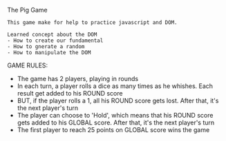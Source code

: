 The Pig Game 

    This game make for help to practice javascript and DOM.
    
    Learned concept about the DOM
    - How to create our fundamental
    - How to gnerate a random
    - How to manipulate the DOM


GAME RULES:

- The game has 2 players, playing in rounds
- In each turn, a player rolls a dice as many times as he whishes. Each result get added to his ROUND score
- BUT, if the player rolls a 1, all his ROUND score gets lost. After that, it's the next player's turn
- The player can choose to 'Hold', which means that his ROUND score gets added to his GLOBAL score. After that, it's the next player's turn
- The first player to reach 25 points on GLOBAL score wins the game